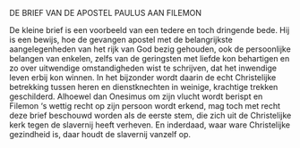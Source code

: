DE BRIEF VAN DE APOSTEL PAULUS AAN FILEMON

De kleine brief is een voorbeeld van een tedere en toch dringende bede. Hij is een bewijs, hoe de gevangen apostel met de belangrijkste aangelegenheden van het rijk van God bezig gehouden, ook de persoonlijke belangen van enkelen, zelfs van de geringsten met liefde kon behartigen en zo over uitwendige omstandigheden wist te schrijven, dat het inwendige leven erbij kon winnen. In het bijzonder wordt daarin de echt Christelijke betrekking tussen heren en dienstknechten in weinige, krachtige trekken geschilderd. Alhoewel dan Onesimus om zijn vlucht wordt berispt en Filemon ‘s wettig recht op zijn persoon wordt erkend, mag toch met recht deze brief beschouwd worden als de eerste stem, die zich uit de Christelijke kerk tegen de slavernij heeft verheven. En inderdaad, waar ware Christelijke gezindheid is, daar houdt de slavernij vanzelf op.
